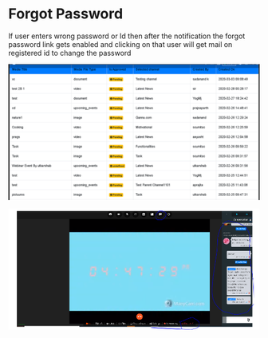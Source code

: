 # Forgot Password

If user enters wrong password or Id then after the notification the forgot password link gets enabled and clicking on that user will get mail on registered id to change the password

![](../.gitbook/assets/image%20%28205%29.png)

![](../.gitbook/assets/image%20%28217%29.png)





